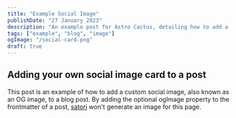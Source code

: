 ```yaml
---
title: "Example Social Image"
publishDate: "27 January 2023"
description: "An example post for Astro Cactus, detailing how to add a custom social image card in the frontmatter"
tags: ["example", "blog", "image"]
ogImage: "/social-card.png"
draft: true
---
```


## Adding your own social image card to a post

This post is an example of how to add a custom social image, also known as an OG image, to a blog post.
By adding the optional ogImage property to the frontmatter of a post, [satori](https://github.com/vercel/satori) won't generate an image for this page.
